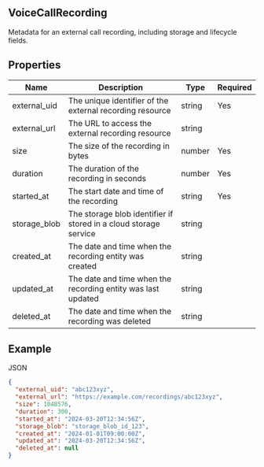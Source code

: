 ## VoiceCallRecording

Metadata for an external call recording, including storage and lifecycle fields.

## Properties

| Name | Description | Type | Required |
| --- | --- | --- | --- |
| external_uid | The unique identifier of the external recording resource | string | Yes |
| external_url | The URL to access the external recording resource | string |  |
| size | The size of the recording in bytes | number | Yes |
| duration | The duration of the recording in seconds | number | Yes |
| started_at | The start date and time of the recording | string | Yes |
| storage_blob | The storage blob identifier if stored in a cloud storage service | string |  |
| created_at | The date and time when the recording entity was created | string |  |
| updated_at | The date and time when the recording entity was last updated | string |  |
| deleted_at | The date and time when the recording was deleted | string |  |

## Example

JSON

```json
{
  "external_uid": "abc123xyz",
  "external_url": "https://example.com/recordings/abc123xyz",
  "size": 1048576,
  "duration": 300,
  "started_at": "2024-03-20T12:34:56Z",
  "storage_blob": "storage_blob_id_123",
  "created_at": "2024-01-01T09:00:00Z",
  "updated_at": "2024-03-20T12:34:56Z",
  "deleted_at": null
}
```